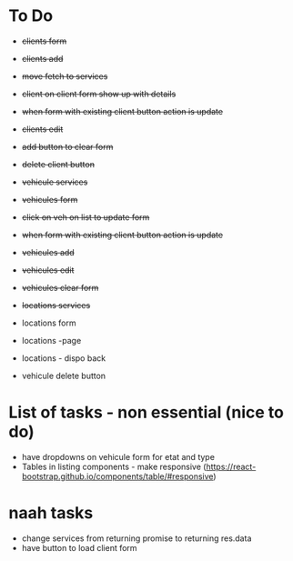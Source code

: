
# To Do
- ~~clients form~~
- ~~clients add~~
- ~~move fetch to services~~
- ~~client on client form show up with details~~
- ~~when form with existing client button action is update~~
- ~~clients edit~~
- ~~add button to clear form~~
- ~~delete client button~~

- ~~vehicule services~~
- ~~vehicules form~~
- ~~click on veh on list to update form~~
- ~~when form with existing client button action is update~~
- ~~vehicules add~~
- ~~vehicules edit~~
- ~~vehicules clear form~~

- ~~locations services~~
- locations form
- locations -page
- locations - dispo back

- vehicule delete button


# List of tasks - non essential (nice to do)
- have dropdowns on vehicule form for etat and type
- Tables in listing components - make responsive (https://react-bootstrap.github.io/components/table/#responsive)

# naah tasks
- change services from returning promise to returning res.data
- have button to load client form
